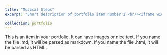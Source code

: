 ```yaml
---
title: "Musical Steps"
excerpt: "Short description of portfolio item number 2 <br/><iframe width="560" height="315" src="https://www.youtube.com/embed/qZsgPgGdOzQ" frameborder="0" allowfullscreen></iframe>"

collection: portfolio
---
```


This is an item in your portfolio. It can have images or nice text. If you name the file .md, it will be parsed as markdown. If you name the file .html, it will be parsed as HTML.
